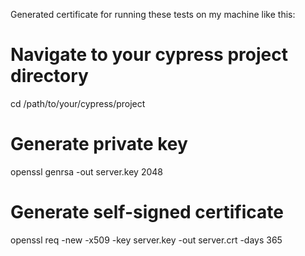 Generated certificate for running these tests on my machine like this:
# Navigate to your cypress project directory
cd /path/to/your/cypress/project

# Generate private key
openssl genrsa -out server.key 2048

# Generate self-signed certificate
openssl req -new -x509 -key server.key -out server.crt -days 365